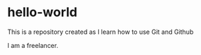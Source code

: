 # hello-world
This is a repository created as I learn how to use Git and Github

I am a freelancer. 

